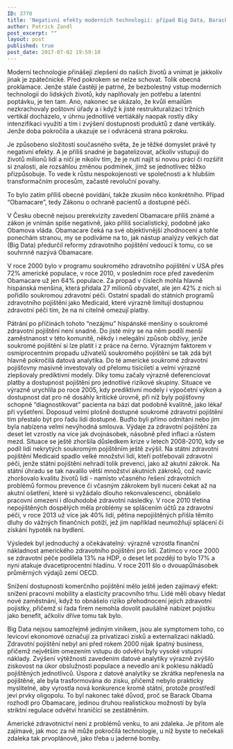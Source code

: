 ```yaml
---
ID: 3770
title: 'Negativní efekty moderních technologií: případ Big Data, Baracka Obamy a&nbsp;Obamacare'
author: Patrick Zandl
post_excerpt: ""
layout: post
published: true
post_date: 2017-07-02 19:59:10
---
```

Moderní technologie přinášejí zlepšení do našich životů a vnímat je jakkoliv jinak je zpátečnické. Před pokrokem se nelze schovat. Tolik obecná proklamace. Jenže stále častěji je patrné, že bezbolestný vstup moderních technologií do lidských životů, kdy naplňovaly jen potřebu a latentní poptávku, je ten tam. Ano, nakonec se ukázalo, že kvůli emailům nezkrachovaly poštovní úřady a i když k jisté restrukturalizaci tržních vertikál docházelo, v úhrnu jednotlivé vertiákály naopak rostly díky intenzifikaci využití a tím i zvýšení dostupnosti produktů z dané vertikály. Jenže doba pokročila a ukazuje se i odvrácená strana pokroku.

Je způsobeno složitostí současného světa, že je těžké domyslet právě ty negativní efekty. A je příliš snadné je bagatelizovat, ačkoliv vstupují do životů milionů lidí a ničí je nikoliv tím, že je nutí najít si novou práci či rozšířit si znalosti, ale rozsáhlou změnou podmínek, jimž se jednotlivec těžko přizpůsobuje. To vede k růstu nespokojenosti ve společnosti a k hlubším transformačním procesům, začasté revoluční povahy.

To bylo zatím příliš obecné povídání, takže zkusím něco konkrétního. Případ “Obamacare”, tedy Zákonu o ochraně pacientů a dostupné péči.

V Česku obecně nejsou prerekvizity zavedení Obamacare příliš známé a zákon je vnímán spíše negativně, jako příliš socialistický, podobně jako Obamova vláda. Obamacare čeká na své objektivnější zhodnocení a tohle ponechám stranou, my se podíváme na to, jak nástup analýzy velkých dat (Big Data) předurčil reformy zdravotního pojištění vedoucí k tomu, co se souhrnně nazývá Obamacare.

V roce 2000 bylo v programu soukromého zdravotního pojištění v USA přes 72% americké populace, v roce 2010, v posledním roce před zavedením Obamacare už jen 64% populace. Za propad v číslech mohla hlavně hispánská menšina, která přidala 27 milionů obyvatel, ale jen 42% z nich si pořídilo soukromou zdravotní péči. Ostatní spadali do státních programů zdravotního pojištění jako Medicaid, které výrazně limitují dostupnou zdravotní péči tím, že na ni citelně omezují platby.

Pátrání po příčinách tohoto “nezájmu” hispánské menšiny o soukromé zdravotní pojištění není snadné. Do jisté míry se na něm podílí menší zaměstnanost v této komunitě, někdy i nelegální způsob obživy, jenže soukromé pojištění si lze platit i z práce na černo. Výrazným faktorem v osmiprocentním propadu uživatelů soukromého pojištění se tak zdá být hlavně pokročilá datová analytika. Do té americké soukromé zdravotní pojišťovny masivně investovaly od přelomu tisíciletí a velmi výrazně zlepšovaly prediktivní modely. Díky tomu začaly výrazně deferenciovat platby a dostupnost pojištění pro jednotlivé rizikové skupiny. Situace ve výrazně urychlila po roce 2005, kdy prediktivní modely i výpočetní výkon a dostupnost dat pro ně dosáhly kritické úrovně, při níž byly pojišťovny schopné “diagnostikovat” pacienta na bázi dat podobně kvalitně, jako lékař při vyšetření.
Doposud velmi plošně dostupné soukromé zdravotní pojištění tím přestalo být pro řadu lidí dostupné. Buďto byli přímo odmítáni nebo jim byla nabízena velmi nevýhodná smlouva. Výdaje za zdravotní pojištění za deset let vzrostly na více jak dvojnásobek, násobně před inflací a růstem mezd. Situace se ještě zhoršila důsledkem krize v letech 2008-2010, kdy se podíl lidí nekrytých soukromým pojištěním ještě zvýšil. Na státní zdravotní pojištění Medicaid spadlo velké množství lidí, kteří potřebovali zdravotní péči, jenže státní pojištění nehradí tolik prevenci, jako až akutní zákrok. Na státní úhradu se tak navalilo větší množství akutních zákroků, což navíc zhoršovalo kvalitu životů lidí - namísto včasného řešení zdravotních problémů formou prevence či včasným zákrokem byli nuceni čekat až na akutní ošetření, které si vyžádalo dlouho rekonvalescenci, obnášelo pracovní omezení i dlouhodobé zdravotní následky. V roce 2010 třetina nepojištěných dospělých měla problémy se splácením účtů za zdravotní péči, v roce 2013 už více jak 40% lidí, pětina nepojištěných přišla těmito dluhy do vážných finančních potíží, jež jim například neumožňují splácení či získání hypoték na bydlení.

Výsledek byl jednoduchý a očekávatelný: výrazně vzrostla finanční nákladnost amerického zdravotního pojištění pro lidi. Zatímco v roce 2000 se zdravotní péče podílela 13% na HDP, o deset let později to bylo 17% a nyní atakuje dvacetiprocentní hladinu. V roce 2011 šlo o dvouapůlnásobek průměrných výdajů zemí OECD.

Snížení dostupnosti komerčního pojištění mělo ještě jeden zajímavý efekt: snížení pracovní mobility a elasticity pracovního trhu. Lidé měli obavy hledat nové zaměstnání, když to obnášelo riziko přehodnocení jejich zdravotní pojistky, přičemž si řada firem nemohla dovolit paušálně nabízet pojistku jako benefit, ačkoliv dříve tomu tak bylo.

Big Data nejsou samozřejmě jediným viníkem, jsou ale symptomem toho, co levicoví ekonomové označují za privatizaci zisků a externalizaci nákladů. Zdravotní pojištění nebyl ani před rokem 2000 nijak špatný business, přičemž největším omezením vstupu do odvětví byly vysoké vstupní náklady. Zvýšení výtěžnosti zavedením datové analytiky výrazně zvýšilo ziskovost na úkor obslužnosti populace a nevedlo ani k poklesu nákladů pojištěných jednotlivců. Úspora z datové analytiky se zkrátka nepřenesla na pojištěné, ale byla trasformována do zisku, přičemž nebylo prakticky myslitelné, aby vyrostla nová konkurence kromě státní, protože prostředí jeví prvky oligopolu. To byl nakonec také důvod, proč se Barack Obama rozhodl pro Obamacare, jedinou druhou realistickou možností by byla striktní regulace odvětví hraničící se zestátněním.

Americké zdravotnictví není z problémů venku, to ani zdaleka. Je přitom ale zajímavé, jak moc za ně může pokročilá technologie, u níž byste to nečekali zdaleka tak prvoplánově, jako třeba u jaderné bomby.
